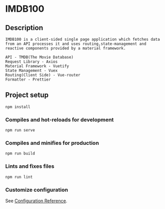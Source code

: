# IMDB100

## Description
```
IMDB100 is a client-sided single page application which fetches data from an API processes it and uses routing,state-management and reactive components provided by a material framework.

API - TMDB(The Movie Database)
Request Library - Axios
Material Framework - Vuetify
State Management - Vuex
Routing(Client Side) - Vue-router
Formatter - Prettier
```

## Project setup
```
npm install
```

### Compiles and hot-reloads for development
```
npm run serve
```

### Compiles and minifies for production
```
npm run build
```

### Lints and fixes files
```
npm run lint
```

### Customize configuration
See [Configuration Reference](https://cli.vuejs.org/config/).
